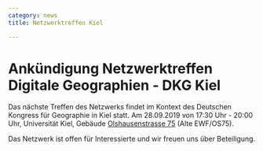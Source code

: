 ```yaml
---
category: news
title: Netzwerktreffen Kiel

---
```



# Ankündigung Netzwerktreffen Digitale Geographien - DKG Kiel

Das nächste Treffen des Netzwerks findet im Kontext des Deutschen Kongress für Geographie in Kiel statt. 
Am 28.09.2019 von 17:30 Uhr - 20:00 Uhr, Universität Kiel, Gebäude [Olshausenstrasse 75](http://www.uni-kiel.de/fm/de/veranstaltungsmanagement/veranstaltungsorte/os-75/veranstaltungsort-olshausenstrasse-75-alte-ewf-os75) (Alte EWF/OS75).

Das Netzwerk ist offen für Interessierte und wir freuen uns über Beteiligung.
